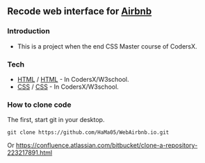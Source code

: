 ## Recode web interface for [Airbnb](https://www.airbnb.com/)

### Introduction
* This is a project when the end CSS Master course of CodersX.

### Tech
* [HTML](https://school.coders-x.com/) / [HTML](https://www.w3schools.com/html/default.asp) - In CodersX/W3school.
* [CSS](https://school.coders-x.com/) / [CSS](https://www.w3schools.com/css/default.asp) - In CodersX/W3school.

### How to clone code
The first, start git in your desktop.
``` git
git clone https://github.com/HaMa05/WebAirbnb.io.git
```
Or https://confluence.atlassian.com/bitbucket/clone-a-repository-223217891.html
